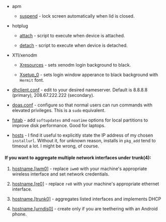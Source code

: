 - apm

  - [suspend](https://github.com/cyril2day/OpenBSD-Environment/blob/master/config/etc/apm/suspend)
    \- lock screen automatically when lid is closed.

- hotplug

  - [attach](https://github.com/cyril2day/OpenBSD-Environment/blob/master/config/etc/hotplug/attach)
    \- script to execute when device is attached.

  - [detach](https://github.com/cyril2day/OpenBSD-Environment/blob/master/config/etc/hotplug/detach)
    \- script to execute when device is detached.

- X11/xenodm

  - [Xresources](https://github.com/cyril2day/OpenBSD-Environment/blob/master/config/etc/X11/xenodm/Xresources)
    \- sets xenodm login background to black.

  - [Xsetup_0](https://github.com/cyril2day/OpenBSD-Environment/blob/master/config/etc/X11/xenodm/Xsetup_0)
    \- sets login window apperance to black background with `Hermit` font.

- [dhclient.conf](https://github.com/cyril2day/OpenBSD-Environment/blob/master/config/etc/dhclient.conf)
  \- edit to your desired nameserver. Default is 8.8.8.8 (primary), 208.67.222.222 (secondary).

- [doas.conf](https://github.com/cyril2day/OpenBSD-Environment/blob/master/config/etc/doas.conf)
  \- configure so that normal users can run commands with elevated privileges. This is a `sudo` equivalent.

- [fstab](https://github.com/cyril2day/OpenBSD-Environment/blob/master/config/etc/fstab)
  \- add `softupdates` and `noatime` options for local partitions to improve disk performance. Good for laptops.

- [hosts](https://github.com/cyril2day/OpenBSD-Environment/blob/master/config/etc/hosts)
  \- I find it useful to explicitly state the IP address of my chosen `installurl`. Without it, for unknown
  reason, installs in `pkg_add` tend to timeout a lot. I might be wrong, of course.

#### If you want to aggregate multiple network interfaces under trunk(4):

1. [hostname.\[iwm0\]](https://github.com/cyril2day/OpenBSD-Environment/blob/master/config/etc/hostname.iwm0)
   \- replace `iwm0` with your machine's appropriate wireless interface and set network credentials.

2. [hostname.\[re0\]](https://github.com/cyril2day/OpenBSD-Environment/blob/master/config/etc/hostname.re0)
   \- replace `re0` with your machine's appropriate ethernet interface.

3. [hostname.\[trunk0\]](https://github.com/cyril2day/OpenBSD-Environment/blob/master/config/etc/hostname.trunk0)
   \- aggregates listed interfaces and implements DHCP

4. [hostname.\[urndis0\]](https://github.com/cyril2day/OpenBSD-Environment/blob/master/config/etc/hostname.urndis0)
   \- create only if you are teethering with an Android phone.
